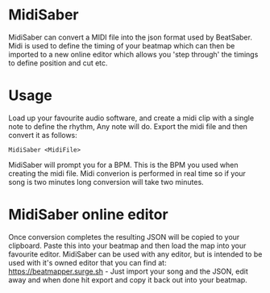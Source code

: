 # MidiSaber
MidiSaber can convert a MIDI file into the json format used by BeatSaber. Midi is used to define the timing of your beatmap which can then be imported to a new online editor which allows you 'step through' the timings to define position and cut etc.

# Usage
Load up your favourite audio software, and create a midi clip with a single note to define the rhythm, Any note will do. Export the midi file and then convert it as follows:
```
MidiSaber <MidiFile>
```
MidiSaber will prompt you for a BPM. This is the BPM you used when creating the midi file. Midi converion is performed in real time so if your song is two minutes long conversion will take two minutes.

# MidiSaber online editor

Once conversion completes the resulting JSON will be copied to your clipboard. Paste this into your beatmap and then load the map into your favourite editor.
MidiSaber can be used with any editor, but is intended to be used with it's owned editor that you can find at:
https://beatmapper.surge.sh - Just import your song and the JSON, edit away and when done hit export and copy it back out into your beatmap.

